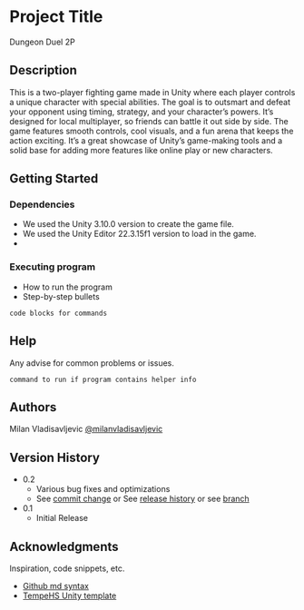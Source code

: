 # Project Title

Dungeon Duel 2P

## Description

This is a two-player fighting game made in Unity where each player controls a unique character with special abilities. The goal is to outsmart and defeat your opponent using timing, strategy, and your character’s powers. It’s designed for local multiplayer, so friends can battle it out side by side. The game features smooth controls, cool visuals, and a fun arena that keeps the action exciting. It’s a great showcase of Unity’s game-making tools and a solid base for adding more features like online play or new characters.

## Getting Started

### Dependencies

* We used the Unity 3.10.0 version to create the game file. 
* We used the Unity Editor 22.3.15f1 version to load in the game.
* 

### Executing program

* How to run the program
* Step-by-step bullets
```
code blocks for commands
```

## Help

Any advise for common problems or issues.
```
command to run if program contains helper info
```

## Authors

Milan Vladisavljevic 
[@milanvladisavljevic](https://github.com/milanvladisavljevic)

## Version History

* 0.2
    * Various bug fixes and optimizations
    * See [commit change]() or See [release history]() or see [branch]()
* 0.1
    * Initial Release


## Acknowledgments

Inspiration, code snippets, etc.
* [Github md syntax](https://docs.github.com/en/get-started/writing-on-github/getting-started-with-writing-and-formatting-on-github/basic-writing-and-formatting-syntax)
* [TempeHS Unity template](https://github.com/TempeHS/TempeHS_Unity_DevContainer)
